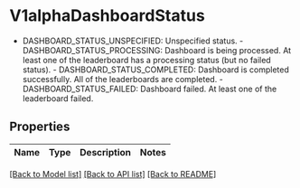 # V1alphaDashboardStatus

 - DASHBOARD_STATUS_UNSPECIFIED: Unspecified status.  - DASHBOARD_STATUS_PROCESSING: Dashboard is being processed. At least one of the leaderboard has a processing status (but no failed status).  - DASHBOARD_STATUS_COMPLETED: Dashboard is completed successfully. All of the leaderboards are completed.  - DASHBOARD_STATUS_FAILED: Dashboard failed. At least one of the leaderboard failed.

## Properties

Name | Type | Description | Notes
------------ | ------------- | ------------- | -------------

[[Back to Model list]](../README.md#documentation-for-models) [[Back to API list]](../README.md#documentation-for-api-endpoints) [[Back to README]](../README.md)


